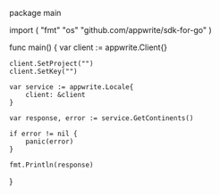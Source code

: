 package main

import (
    "fmt"
    "os"
    "github.com/appwrite/sdk-for-go"
)

func main() {
    var client := appwrite.Client{}

    client.SetProject("")
    client.SetKey("")

    var service := appwrite.Locale{
        client: &client
    }

    var response, error := service.GetContinents()

    if error != nil {
        panic(error)
    }

    fmt.Println(response)
}